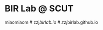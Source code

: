 # BIR Lab @ SCUT
miaomiaom
#   z z j _ b i r l a b . i o  
 #   z z j _ b i r l a b . g i t h u b . i o  
 